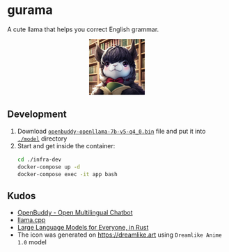 # gurama
A cute llama that helps you correct English grammar.
<p align="center">
  <img src="https://github.com/metalwhale/gurama/blob/main/icon.jpg" width="128" height="128" />
</p>

## Development
1. Download [`openbuddy-openllama-7b-v5-q4_0.bin`](https://huggingface.co/metalwhale/openbuddy-openllama-7b-v5-q4_0/blob/main/openbuddy-openllama-7b-v5-q4_0.bin) file and put it into [`./model`](./model/) directory
2. Start and get inside the container:
    ```bash
    cd ./infra-dev
    docker-compose up -d
    docker-compose exec -it app bash
    ```

## Kudos
- [OpenBuddy - Open Multilingual Chatbot](https://huggingface.co/OpenBuddy/openbuddy-openllama-7b-v5-fp16)
- [llama.cpp](https://github.com/ggerganov/llama.cpp)
- [Large Language Models for Everyone, in Rust](https://github.com/rustformers/llm)
- The icon was generated on https://dreamlike.art using `Dreamlike Anime 1.0` model
